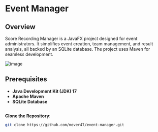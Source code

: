 # **Event Manager**

## Overview
Score Recording Manager is a JavaFX project designed for event administrators. It simplifies event creation, team management, and result analysis, all backed by an SQLite database. The project uses Maven for seamless development.

![image](https://github.com/never47/event-manager/assets/120058681/8e7ada4d-490a-4b33-9464-a6820e51d820)



## Prerequisites
- **Java Development Kit (JDK) 17**
- **Apache Maven**
- **SQLite Database**

##
**Clone the Repository**:
   ```bash
   git clone https://github.com/never47/event-manager.git
